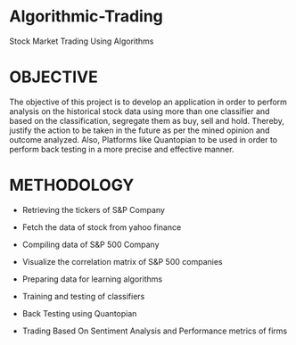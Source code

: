 # Algorithmic-Trading

Stock Market Trading Using Algorithms

# OBJECTIVE

The objective of this project is to develop an application in order to perform analysis on the historical stock data using more than one classifier and based on the classification, segregate them as buy, sell and hold. Thereby, justify the action to be taken in the future as per the mined opinion and outcome analyzed.
Also, Platforms like Quantopian to be used in order to perform back testing in a more precise and effective manner.

# METHODOLOGY

- Retrieving the tickers of S&P Company

- Fetch the data of stock from yahoo finance

- Compiling data of S&P 500 Company

- Visualize the correlation matrix of S&P 500 companies

- Preparing data for learning algorithms

- Training and testing of classifiers

- Back Testing using Quantopian

- Trading Based On Sentiment Analysis and Performance metrics of firms
